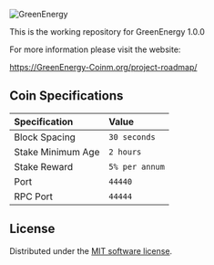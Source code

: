![GreenEnergy](./img/logo-extended.png)

This is the working repository for GreenEnergy 1.0.0

For more information please visit the website:

https://GreenEnergy-Coinm.org/project-roadmap/

<!-- TODO: [![Build Status](https://travis-ci.org/NAVCoin/greenenergy-core.svg?branch=master)](https://travis-ci.org/NAVCoin/greenenergy-core) -->

## Coin Specifications

| Specification | Value |
|:-----------|:-----------|
| Block Spacing | `30 seconds` |
| Stake Minimum Age | `2 hours` |
| Stake Reward | `5% per annum` |
| Port | `44440` |
| RPC Port | `44444` |

<!--  What should be done with this? -->
<!-- ## Navtech Settings

| Specification | Value |
|:-----------|:-----------|
| addanonserver | `95.183.52.55:3000` |
| addanonserver | `95.183.53.184:3000` |
| addanonserver | `95.183.52.28:3000` |
| addanonserver | `95.183.52.29:3000` |

## Social Channels

| Site | link |
|:-----------|:-----------|
| Freenode IRC | #greenenergy-dev |
| Twitter | https://twitter.com/GreenEnergy |
| Discord | https://discord.gg/METRO:TODO |
| Telegram | https://t.me/greenenergy |
| Reddit | http://www.reddit.com/r/greenenergy |
| Facebook | https://www.facebook.com/GreenEnergy |

<!--
## Community Resources

| Site | link |
|:-----------|:-----------|
| Trello Board | [https://trello.com/nav-community](https://trello.com/invite/b/rPdvVVL4/ba5c40a885fd3c02cda2a8b406ff7124/nav-community) |
| Nav Community | http://navcommunity.net |

 -->

License
---------------------
Distributed under the [MIT software license](http://www.opensource.org/licenses/mit-license.php).
